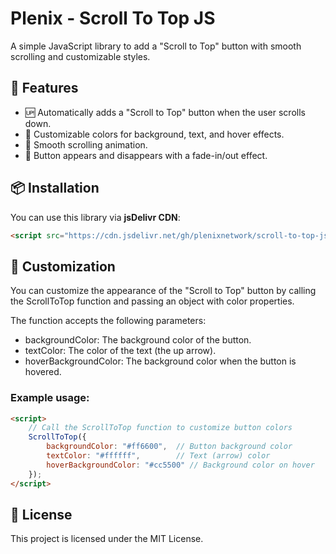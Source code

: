 # Plenix - Scroll To Top JS  

A simple JavaScript library to add a "Scroll to Top" button with smooth scrolling and customizable styles.

## 🚀 Features
- 🆙 Automatically adds a "Scroll to Top" button when the user scrolls down.
- 🎨 Customizable colors for background, text, and hover effects.
- 📜 Smooth scrolling animation.
- 🔄 Button appears and disappears with a fade-in/out effect.

## 📦 Installation

You can use this library via **jsDelivr CDN**:

```html
<script src="https://cdn.jsdelivr.net/gh/plenixnetwork/scroll-to-top-js/dist/main.js"></script>
```
## 🎨 Customization
You can customize the appearance of the "Scroll to Top" button by calling the ScrollToTop function and passing an object with color properties.

The function accepts the following parameters:

- backgroundColor: The background color of the button.
- textColor: The color of the text (the up arrow).
- hoverBackgroundColor: The background color when the button is hovered.

### Example usage:
```html
<script>
    // Call the ScrollToTop function to customize button colors
    ScrollToTop({
        backgroundColor: "#ff6600",  // Button background color
        textColor: "#ffffff",        // Text (arrow) color
        hoverBackgroundColor: "#cc5500" // Background color on hover
    });
</script>
```
## 📄 License
This project is licensed under the MIT License.